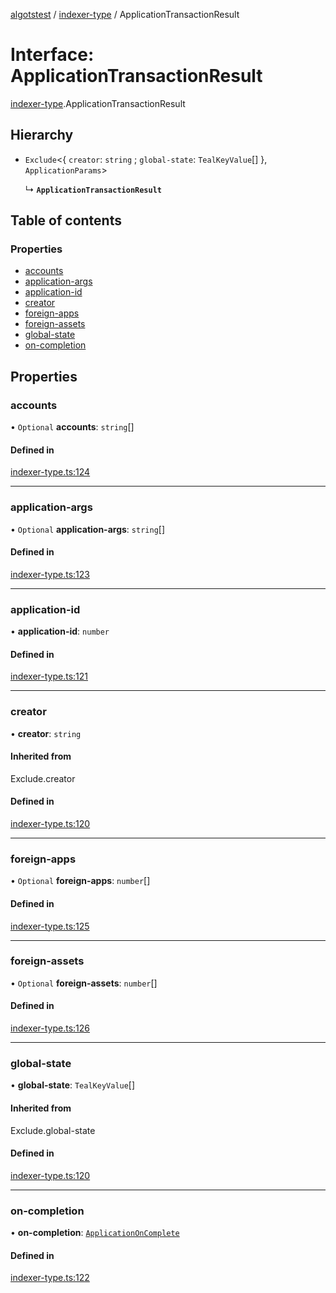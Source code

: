 [algotstest](../README.md) / [indexer-type](../modules/indexer_type.md) / ApplicationTransactionResult

# Interface: ApplicationTransactionResult

[indexer-type](../modules/indexer_type.md).ApplicationTransactionResult

## Hierarchy

- `Exclude`<{ `creator`: `string` ; `global-state`: `TealKeyValue`[]  }, `ApplicationParams`\>

  ↳ **`ApplicationTransactionResult`**

## Table of contents

### Properties

- [accounts](indexer_type.ApplicationTransactionResult.md#accounts)
- [application-args](indexer_type.ApplicationTransactionResult.md#application-args)
- [application-id](indexer_type.ApplicationTransactionResult.md#application-id)
- [creator](indexer_type.ApplicationTransactionResult.md#creator)
- [foreign-apps](indexer_type.ApplicationTransactionResult.md#foreign-apps)
- [foreign-assets](indexer_type.ApplicationTransactionResult.md#foreign-assets)
- [global-state](indexer_type.ApplicationTransactionResult.md#global-state)
- [on-completion](indexer_type.ApplicationTransactionResult.md#on-completion)

## Properties

### accounts

• `Optional` **accounts**: `string`[]

#### Defined in

[indexer-type.ts:124](https://github.com/algorandfoundation/algokit-utils-ts/blob/b75e3eb/src/indexer-type.ts#L124)

___

### application-args

• `Optional` **application-args**: `string`[]

#### Defined in

[indexer-type.ts:123](https://github.com/algorandfoundation/algokit-utils-ts/blob/b75e3eb/src/indexer-type.ts#L123)

___

### application-id

• **application-id**: `number`

#### Defined in

[indexer-type.ts:121](https://github.com/algorandfoundation/algokit-utils-ts/blob/b75e3eb/src/indexer-type.ts#L121)

___

### creator

• **creator**: `string`

#### Inherited from

Exclude.creator

#### Defined in

[indexer-type.ts:120](https://github.com/algorandfoundation/algokit-utils-ts/blob/b75e3eb/src/indexer-type.ts#L120)

___

### foreign-apps

• `Optional` **foreign-apps**: `number`[]

#### Defined in

[indexer-type.ts:125](https://github.com/algorandfoundation/algokit-utils-ts/blob/b75e3eb/src/indexer-type.ts#L125)

___

### foreign-assets

• `Optional` **foreign-assets**: `number`[]

#### Defined in

[indexer-type.ts:126](https://github.com/algorandfoundation/algokit-utils-ts/blob/b75e3eb/src/indexer-type.ts#L126)

___

### global-state

• **global-state**: `TealKeyValue`[]

#### Inherited from

Exclude.global-state

#### Defined in

[indexer-type.ts:120](https://github.com/algorandfoundation/algokit-utils-ts/blob/b75e3eb/src/indexer-type.ts#L120)

___

### on-completion

• **on-completion**: [`ApplicationOnComplete`](../enums/indexer_type.ApplicationOnComplete.md)

#### Defined in

[indexer-type.ts:122](https://github.com/algorandfoundation/algokit-utils-ts/blob/b75e3eb/src/indexer-type.ts#L122)
